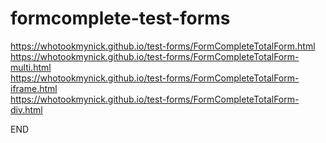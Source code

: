 # formcomplete-test-forms

https://whotookmynick.github.io/test-forms/FormCompleteTotalForm.html \
https://whotookmynick.github.io/test-forms/FormCompleteTotalForm-multi.html \
https://whotookmynick.github.io/test-forms/FormCompleteTotalForm-iframe.html \
https://whotookmynick.github.io/test-forms/FormCompleteTotalForm-div.html 

END
